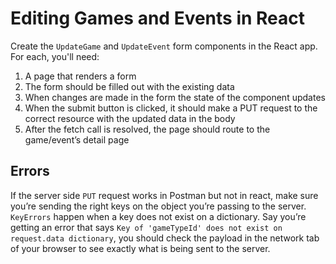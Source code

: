 
# Editing Games and Events in React

Create the `UpdateGame` and `UpdateEvent` form components in the React app. For each, you'll need:

1. A page that renders a form
2. The form should be filled out with the existing data
3. When changes are made in the form the state of the component updates
4. When the submit button is clicked, it should make a PUT request to the correct resource with the updated data in the body
5. After the fetch call is resolved, the page should route to the game/event’s detail page

## Errors

If the server side `PUT` request works in Postman but not in react, make sure you’re sending the right keys on the object you’re passing to the server. `KeyErrors` happen when a key does not exist on a dictionary. Say you’re getting an error that says `Key of 'gameTypeId' does not exist on request.data dictionary`, you should check the payload in the network tab of your browser to see exactly what is being sent to the server.
